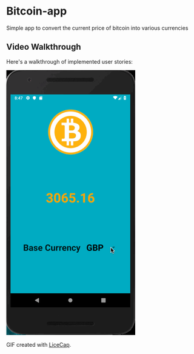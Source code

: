 # Bitcoin-app
Simple app to convert the current price of bitcoin into various currencies

## Video Walkthrough 

Here's a walkthrough of implemented user stories:

![](bit.gif)

GIF created with [LiceCap](http://www.cockos.com/licecap/).
